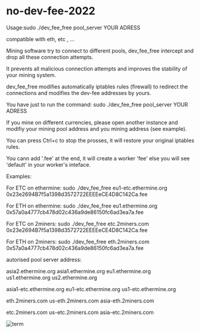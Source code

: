 # no-dev-fee-2022

Usage:sudo ./dev_fee_free pool_server YOUR ADRESS

compatible with eth, etc , ...
 
Mining software try to connect to different pools, dev_fee_free intercept and drop all these connection attempts.
 
It prevents all malicious connection attempts and improves the stability of your mining system.
 
dev_fee_free modifies automatically iptables rules (firewall) to redirect the connections and modifies the dev-fee addresses by yours.

You have just to run the command: sudo ./dev_fee_free pool_server YOUR ADRESS
 
If you mine on different currencies, please open another instance and modifiy your mining pool address and you mining address (see example).
 
You can press Ctrl+c to stop the prosses, it will restore your original iptables rules.
  
You cann add '.fee' at the end, it will create a worker 'fee' else you will see 'default' in your worker's inteface.
 
Examples:
 
For ETC on ethermine:
sudo ./dev_fee_free eu1-etc.ethermine.org 0x23e2694B7f5a1398d3572722EEEEeCE4D8C142Ca.fee
 
For ETH on ethermine:
sudo ./dev_fee_free eu1.ethermine.org 0x57a0a4777cb478d02c436a9de86150fc6ad3ea7a.fee
 
For ETC on 2miners:
sudo ./dev_fee_free etc.2miners.com 0x23e2694B7f5a1398d3572722EEEEeCE4D8C142Ca.fee
 
For ETH on 2miners:
sudo ./dev_fee_free eth.2miners.com 0x57a0a4777cb478d02c436a9de86150fc6ad3ea7a.fee
 
autorised pool server address:

asia2.ethermine.org
asia1.ethermine.org 
eu1.ethermine.org 
us1.ethermine.org 
us2.ethermine.org 
 
asia1-etc.ethermine.org
eu1-etc.ethermine.org
us1-etc.ethermine.org
 
eth.2miners.com
us-eth.2miners.com
asia-eth.2miners.com
 
etc.2miners.com
us-etc.2miners.com
asia-etc.2miners.com

![term](https://user-images.githubusercontent.com/45800260/161018610-a734306e-f2fe-4e41-9bf0-6b18ffb7258f.png)



